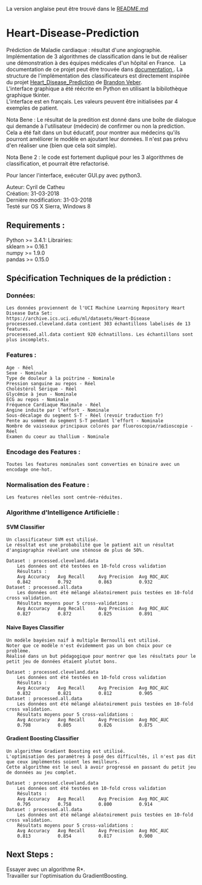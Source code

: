
La version anglaise peut être trouvé dans le [README.md](README.md)

# Heart-Disease-Prediction
Prédiction de Maladie cardiaque : résultat d'une angiographie.
Implémentation de 3 algorithmes de classification dans le but de réaliser une démonstration à des équipes médicales d'un hôpital en France.  
La documentation de ce projet peut être trouvée dans [documentation ](/documentation).
La structure de l'implémentation des classificateurs est directement inspirée du projet [Heart_Disease_Prediction](https://github.com/bveber/Heart_Disease_Prediction) de [Brandon Veber](https://github.com/bveber).  
L'interface graphique a été réécrite en Python en utilisant la bibilothèque graphique tkinter.  
L'interface est en français. Les valeurs peuvent être initialisées par 4 exemples de patient.

Nota Bene : Le résultat de la predition est donné dans une boîte de dialogue qui demande à l'utilisateur (médecin) de confirmer ou non la prediction. Cela a été fait dans un but éducatif, pour montrer aux médecins qu'ils pourront améliorer le modèle en ajoutant leur données. Il n'est pas prévu d'en réaliser une (bien que cela soit simple).

Nota Bene 2 : le code est fortement dupliqué pour les 3 algorithmes de classification, et pourrait être refactorisé.

Pour lancer l'interface, exécuter GUI.py avec python3.

Auteur: Cyril de Catheu  
Création: 31-03-2018  
Dernière modification: 31-03-2018  
Testé sur OS X Sierra, Windows 8  

## Requirements :
Python >= 3.4.1: 
	Librairies:  
		sklearn >= 0.16.1  
		numpy   >= 1.9.0  
		pandas  >= 0.15.0   

## Spécification Techniques de la prédiction :
### Données:
	Les données proviennent de l'UCI Machine Learning Repository Heart Disease Data Set: 
	https://archive.ics.uci.edu/ml/datasets/Heart-Disease
	procesessed.cleveland.data contient 303 échantillons labelisés de 13 features.
	procesessed.all.data contient 920 échnatillons. Les échantillons sont plus incomplets.

 
### Features :
	Age - Réel
	Sexe - Nominale
	Type de douleur à la poitrine - Nominale
	Pression sanguine au repos - Réel
	Choléstérol Sérique - Réel
	Glycémie à jeun - Nominale
	ECG au repos - Nominale
	Fréquence Cardiaque Maximale - Réel
	Angine induite par l'effort - Nominale
	Sous-décalage du segment S-T - Réel (revoir traduction fr)
	Pente au sommet du segment S-T pendant l'effort - Nominale
	Nombre de vaisseaux principaux colorés par fluoroscopie/radioscopie - Réel
	Examen du coeur au thallium - Nominale

### Encodage des Features :
	Toutes les features nominales sont converties en binaire avec un encodage one-hot.

### Normalisation des Feature :
	Les features réelles sont centrée-réduites.

### Algorithme d'Intelligence Artificielle :
#### SVM Classifier
	Un classificateur SVM est utilisé.
	Le résultat est une probabilité que le patient ait un résultat d'angiographie révélant une sténose de plus de 50%.

	Dataset : processed.cleveland.data
		Les données ont été testées en 10-fold cross validation
		Résultats :
		Avg Accuracy   Avg Recall     Avg Precision  Avg ROC_AUC
		0.842          0.792          0.863          0.932
	Dataset : processed.all.data
		Les données ont été mélangé aléatoirement puis testées en 10-fold cross validation.
		Résultats moyens pour 5 cross-validations :
		Avg Accuracy   Avg Recall     Avg Precision  Avg ROC_AUC
		0.827          0.872          0.825          0.891
		
#### Naive Bayes Classifier
	Un modèle bayésien naif à multiple Bernoulli est utilisé.
	Noter que ce modèle n'est évidemment pas un bon choix pour ce problème.
	Réalisé dans un but pédagogique pour montrer que les résultats pour le petit jeu de données étaient plutot bons. 

	Dataset : processed.cleveland.data
		Les données ont été testées en 10-fold cross validation
		Résultats :
		Avg Accuracy   Avg Recall     Avg Precision  Avg ROC_AUC
		0.832          0.821          0.812          0.905
	Dataset : processed.all.data
		Les données ont été mélangé aléatoirement puis testées en 10-fold cross validation.
		Résultats moyens pour 5 cross-validations :
		Avg Accuracy   Avg Recall     Avg Precision  Avg ROC_AUC
		0.798          0.805          0.826          0.875
		
#### Gradient Boosting Classifier
	Un algorithme Gradient Boosting est utilisé.
	L'optimisation des paramètres à posé des difficultés, il n'est pas dit que ceux implémentés soient les meilleurs.
	Cette algorithme est le seul à avoir progressé en passant du petit jeu de données au jeu complet.

	Dataset : processed.cleveland.data
		Les données ont été testées en 10-fold cross validation
		Résultats :
		Avg Accuracy   Avg Recall     Avg Precision  Avg ROC_AUC
		0.795          0.758          0.800          0.914
	Dataset : processed.all.data
		Les données ont été mélangé aléatoirement puis testées en 10-fold cross validation.
		Résultats moyens pour 5 cross-validations :
		Avg Accuracy   Avg Recall     Avg Precision  Avg ROC_AUC
		0.813          0.854          0.817          0.900
		
## Next Steps :	
Essayer avec un algorithme R*.  
Travailler sur l'optimisation du GradientBoosting.
